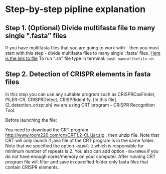 # Step-by-step pipline explanation

## Step 1. (Optional) Divide multifasta file to many single ".fasta" files
If you have multifasta files that you are going to work with - then you must start with this step - divide multifasta files to many single '.fasta' files.
[Here is the link to file](1_divide_multifasta_files.sh) To run ".sh" file type in terminal: `bash nameofthefile.sh`

## Step 2. Detection of CRISPR elements in fasta files
In this step you can use any suitable program such as CRISPRCasFinder, PILER-CR, CRISPRDetect,  CRISPRidentify. [In this file] (2_detection_crispr.sh) we are using CRT program - CRISPR Recognition Tool.

Before launching the file:

You need to download the CRT program  http://www.room220.com/crt/CRT1.2-CLI.jar.zip , then unzip file.
Note that CRT will only launch if java file of the CRT program is in the same folder.
Note that we specified the option `-minNR 2` which is responsible for minimum number of repeats is 2.
You also can add option `-Xmx4096m` if you do not have enough cores/memory on your computer. 
After running CRT program file will filter and save in cpecified folder only fasta files that contain CRISPR elements.

